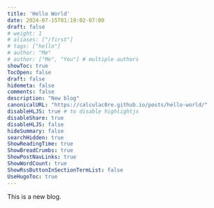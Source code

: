 ```yaml
---
title: 'Hello World'
date: 2024-07-15T01:19:02-07:00
draft: false
# weight: 1
# aliases: ["/first"]
# tags: ["hello"]
# author: "Me"
# author: ["Me", "You"] # multiple authors
showToc: true
TocOpen: false
draft: false
hidemeta: false
comments: false
description: "New blog"
canonicalURL: "https://calculac0re.github.io/posts/hello-world/"
disableHLJS: true # to disable highlightjs
disableShare: true
disableHLJS: false
hideSummary: false
searchHidden: true
ShowReadingTime: true
ShowBreadCrumbs: true
ShowPostNavLinks: true
ShowWordCount: true
ShowRssButtonInSectionTermList: false
UseHugoToc: true
---
```

This is a new blog.

